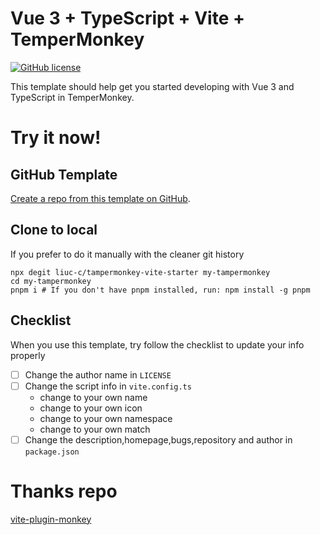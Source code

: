 # Vue 3 + TypeScript + Vite + TemperMonkey

[![GitHub license](https://img.shields.io/github/license/liuc-c/tampermonkey-vite-starter)]()

This template should help get you started developing with Vue 3 and TypeScript in TemperMonkey.

# Try it now!

## GitHub Template

[Create a repo from this template on GitHub](https://github.com/liuc-c/tampermonkey-vite-starter/generate).

## Clone to local

If you prefer to do it manually with the cleaner git history

```shell
npx degit liuc-c/tampermonkey-vite-starter my-tampermonkey
cd my-tampermonkey
pnpm i # If you don't have pnpm installed, run: npm install -g pnpm
```

## Checklist

When you use this template, try follow the checklist to update your info properly

- [ ] Change the author name in `LICENSE`
- [ ] Change the script info in `vite.config.ts`
    - change to your own name
    - change to your own icon
    - change to your own namespace
    - change to your own match
- [ ] Change the description,homepage,bugs,repository and author in `package.json`

# Thanks repo

[vite-plugin-monkey](https://github.com/lisonge/vite-plugin-monkey)

